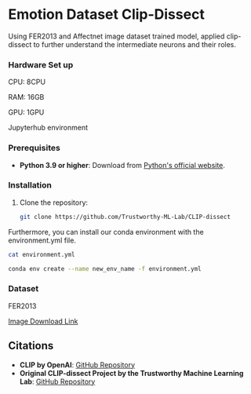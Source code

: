 # Emotion Dataset Clip-Dissect
Using FER2013 and Affectnet image dataset trained model, applied clip-dissect to further understand the intermediate neurons and their roles.


### Hardware Set up

CPU: 8CPU

RAM: 16GB

GPU: 1GPU

Jupyterhub environment

### Prerequisites

- **Python 3.9 or higher**: Download from [Python's official website](https://www.python.org/downloads/).

### Installation

1. Clone the repository:
   ```bash
   git clone https://github.com/Trustworthy-ML-Lab/CLIP-dissect

Furthermore, you can install our conda environment with the environment.yml file.

  ```bash
  cat environment.yml

  conda env create --name new_env_name -f environment.yml

  ```

### Dataset

FER2013

[Image Download Link](https://www.kaggle.com/datasets/msambare/fer2013)

## Citations

- **CLIP by OpenAI**: [GitHub Repository](https://github.com/openai/CLIP)
- **Original CLIP-dissect Project by the Trustworthy Machine Learning Lab**: [GitHub Repository](https://github.com/Trustworthy-ML-Lab/CLIP-dissect)
